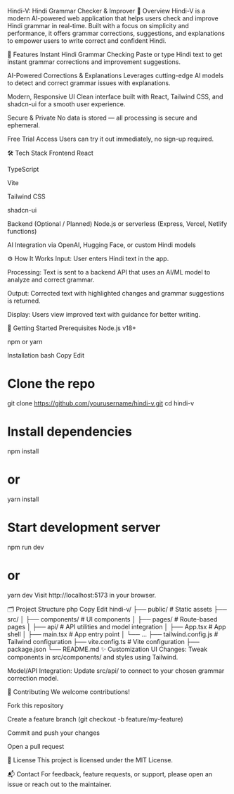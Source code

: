 Hindi-V: Hindi Grammar Checker & Improver
🧠 Overview
Hindi-V is a modern AI-powered web application that helps users check and improve Hindi grammar in real-time. Built with a focus on simplicity and performance, it offers grammar corrections, suggestions, and explanations to empower users to write correct and confident Hindi.

🚀 Features
Instant Hindi Grammar Checking
Paste or type Hindi text to get instant grammar corrections and improvement suggestions.

AI-Powered Corrections & Explanations
Leverages cutting-edge AI models to detect and correct grammar issues with explanations.

Modern, Responsive UI
Clean interface built with React, Tailwind CSS, and shadcn-ui for a smooth user experience.

Secure & Private
No data is stored — all processing is secure and ephemeral.

Free Trial Access
Users can try it out immediately, no sign-up required.

🛠️ Tech Stack
Frontend
React

TypeScript

Vite

Tailwind CSS

shadcn-ui

Backend (Optional / Planned)
Node.js or serverless (Express, Vercel, Netlify functions)

AI Integration via OpenAI, Hugging Face, or custom Hindi models

⚙️ How It Works
Input:
User enters Hindi text in the app.

Processing:
Text is sent to a backend API that uses an AI/ML model to analyze and correct grammar.

Output:
Corrected text with highlighted changes and grammar suggestions is returned.

Display:
Users view improved text with guidance for better writing.

🧩 Getting Started
Prerequisites
Node.js v18+

npm or yarn

Installation
bash
Copy
Edit
# Clone the repo
git clone https://github.com/yourusername/hindi-v.git
cd hindi-v

# Install dependencies
npm install
# or
yarn install

# Start development server
npm run dev
# or
yarn dev
Visit http://localhost:5173 in your browser.

🗂️ Project Structure
php
Copy
Edit
hindi-v/
├── public/              # Static assets
├── src/
│   ├── components/      # UI components
│   ├── pages/           # Route-based pages
│   ├── api/             # API utilities and model integration
│   ├── App.tsx          # App shell
│   ├── main.tsx         # App entry point
│   └── ...
├── tailwind.config.js   # Tailwind configuration
├── vite.config.ts       # Vite configuration
├── package.json
└── README.md
✨ Customization
UI Changes:
Tweak components in src/components/ and styles using Tailwind.

Model/API Integration:
Update src/api/ to connect to your chosen grammar correction model.

🤝 Contributing
We welcome contributions!

Fork this repository

Create a feature branch (git checkout -b feature/my-feature)

Commit and push your changes

Open a pull request

📄 License
This project is licensed under the MIT License.

📬 Contact
For feedback, feature requests, or support, please open an issue or reach out to the maintainer.
